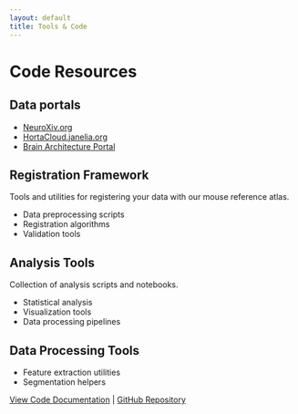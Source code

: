 ```yaml
---
layout: default
title: Tools & Code
---
```


# Code Resources

## Data portals
- [NeuroXiv.org]((https://neuroxiv.org))
- [HortaCloud.janelia.org](https://hortacloud.janelia.org)
- [Brain Architecture Portal](https://brainarchitecture.org)

## Registration Framework
Tools and utilities for registering your data with our mouse reference atlas.
- Data preprocessing scripts
- Registration algorithms
- Validation tools

## Analysis Tools
Collection of analysis scripts and notebooks.
- Statistical analysis
- Visualization tools
- Data processing pipelines

## Data Processing Tools
- Feature extraction utilities
- Segmentation helpers


[View Code Documentation](#) | [GitHub Repository](#) 
